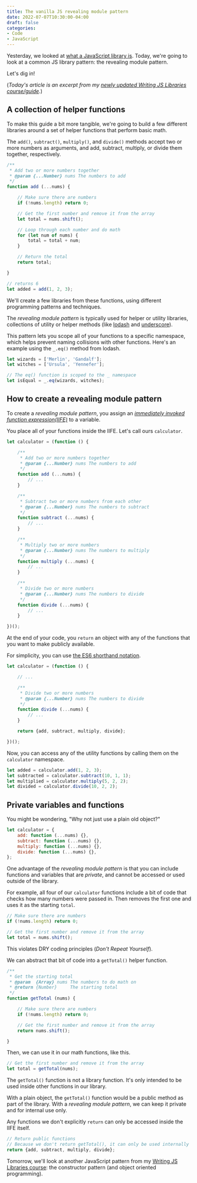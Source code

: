 ```yaml
---
title: The vanilla JS revealing module pattern
date: 2022-07-07T10:30:00-04:00
draft: false
categories:
- Code
- JavaScript
---
```


Yesterday, we looked at [what a JavaScript library is](/whats-a-javascript-library/). Today, we're going to look at a common JS library pattern: the revealing module pattern.

Let's dig in!

(_Today's article is an excerpt from my [newly updated Writing JS Libraries course/guide](https://vanillajsguides.com/writing-js-libraries/)._)

## A collection of helper functions

To make this guide a bit more tangible, we're going to build a few different libraries around a set of helper functions that perform basic math.

The `add()`, `subtract()`, `multiply()`, and `divide()` methods accept two or more numbers as arguments, and add, subtract, multiply, or divide them together, respectively.

```javascript
/**
 * Add two or more numbers together
 * @param {...Number} nums The numbers to add
 */
function add (...nums) {

	// Make sure there are numbers
	if (!nums.length) return 0;

	// Get the first number and remove it from the array
	let total = nums.shift();

	// Loop through each number and do math
	for (let num of nums) {
		total = total + num;
	}

	// Return the total
	return total;

}

// returns 6
let added = add(1, 2, 3);
```

We'll create a few libraries from these functions, using different programming patterns and techniques.

The _revealing module pattern_ is typically used for helper or utility libraries, collections of utility or helper methods (like [lodash](https://lodash.com/) and [underscore](https://underscorejs.org/)).

This pattern lets you scope all of your functions to a specific namespace, which helps prevent naming collisions with other functions. Here's an example using the `_.eq()` method from lodash.

```javascript
let wizards = ['Merlin', 'Gandalf'];
let witches = ['Ursula', 'Yennefer'];

// The eq() function is scoped to the _ namespace
let isEqual = _.eq(wizards, witches);
```

## How to create a revealing module pattern

To create a _revealing module pattern_, you assign an _[immediately invoked function expression(IIFE)](https://gomakethings.com/the-many-ways-to-write-an-immediately-invoked-function-expression-iife-in-javascript/)_ to a variable.

You place all of your functions inside the IIFE. Let's call ours `calculator`.

```javascript
let calculator = (function () {

	/**
	 * Add two or more numbers together
	 * @param {...Number} nums The numbers to add
	 */
	function add (...nums) {
		// ...
	}

	/**
	 * Subtract two or more numbers from each other
	 * @param {...Number} nums The numbers to subtract
	 */
	function subtract (...nums) {
		// ...
	}

	/**
	 * Multiply two or more numbers
	 * @param {...Number} nums The numbers to multiply
	 */
	function multiply (...nums) {
		// ...
	}

	/**
	 * Divide two or more numbers
	 * @param {...Number} nums The numbers to divide
	 */
	function divide (...nums) {
		// ...
	}

})();
```

At the end of your code, you `return` an object with any of the functions that you want to make publicly available. 

For simplicity, you can use [the ES6 shorthand notation](/object-property-shorthand-values-with-vanilla-js/).

```javascript
let calculator = (function () {

	// ...

	/**
	 * Divide two or more numbers
	 * @param {...Number} nums The numbers to divide
	 */
	function divide (...nums) {
		// ...
	}

	return {add, subtract, multiply, divide};

})();
```

Now, you can access any of the utility functions by calling them on the `calculator` namespace.

```javascript
let added = calculator.add(1, 2, 3);
let subtracted = calculator.subtract(10, 1, 1);
let multiplied = calculator.multiply(5, 2, 2);
let divided = calculator.divide(10, 2, 2);
```

## Private variables and functions

You might be wondering, "Why not just use a plain old object?"

```javascript
let calculator = {
	add: function (...nums) {},
	subtract: function (...nums) {},
	multiply: function (...nums) {},
	divide: function (...nums) {},
};
```

One advantage of the _revealing module pattern_ is that you can include functions and variables that are _private_, and cannot be accessed or used outside of the library.

For example, all four of our `calculator` functions include a bit of code that checks how many numbers were passed in. Then removes the first one and uses it as the starting `total`.

```javascript
// Make sure there are numbers
if (!nums.length) return 0;

// Get the first number and remove it from the array
let total = nums.shift();
```

This violates DRY coding principles (_Don't Repeat Yourself_).

We can abstract that bit of code into a `getTotal()` helper function.

```javascript
/**
 * Get the starting total
 * @param  {Array} nums The numbers to do math on
 * @return {Number}     The starting total
 */
function getTotal (nums) {

	// Make sure there are numbers
	if (!nums.length) return 0;

	// Get the first number and remove it from the array
	return nums.shift();

}
```

Then, we can use it in our math functions, like this.

```javascript
// Get the first number and remove it from the array
let total = getTotal(nums);
```

The `getTotal()` function is not a library function. It's only intended to be used inside other functions in our library.

With a plain object, the `getTotal()` function would be a public method as part of the library. With a _revealing module pattern_, we can keep it private and for internal use only.

Any functions we don't explicitly `return` can only be accessed inside the IIFE itself.

```javascript
// Return public functions
// Because we don't return getTotal(), it can only be used internally
return {add, subtract, multiply, divide};
```

Tomorrow, we'll look at another JavaScript pattern from my [Writing JS Libraries course](https://vanillajsguides.com/writing-js-libraries/): the constructor pattern (and object oriented programming).